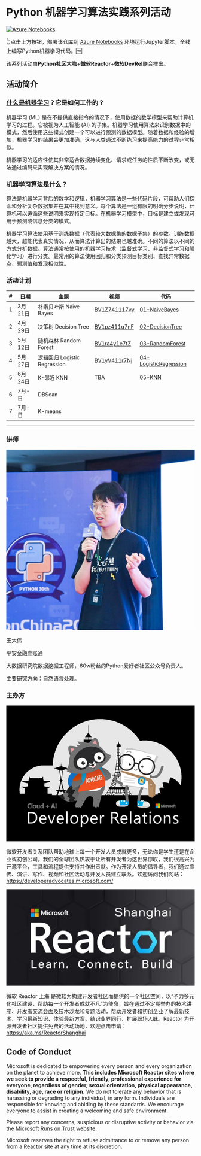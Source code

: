 # Python 机器学习算法实践系列活动

[![Azure Notebooks](https://notebooks.azure.com/launch.png)](https://notebooks.azure.com/import/gh/shinyzhu/Python-ML-Algorithms-Lessons)

👆点击上方按钮，部署该仓库到 [Azure Notebooks](https://cda.ms/1gf) 环境运行Jupyter脚本，全线上编写Python机器学习代码。🆓

该系列活动由**Python社区大咖**+**微软Reactor**+**微软DevRel**联合推出。

## 活动简介

### [什么是机器学习](https://azure.microsoft.com/overview/what-is-machine-learning-platform/?WT.mc_id=mlalg_python-vevent-xinglzhu)？它是如何工作的？

机器学习 (ML) 是在不提供直接指令的情况下，使用数据的数学模型来帮助计算机学习的过程。它被视为人工智能 (AI) 的子集。机器学习使用算法来识别数据中的模式，然后使用这些模式创建一个可以进行预测的数据模型。随着数据和经验的增加，机器学习的结果会更加准确，这与人类通过不断练习来提高能力的过程非常相似。

机器学习的适应性使其非常适合数据持续变化、请求或任务的性质不断改变，或无法通过编码来实现解决方案的情况。

### 机器学习算法是什么？
算法是机器学习背后的数学和逻辑，机器学习算法是一些代码片段，可帮助人们探索和分析复杂数据集并在其中找到意义。每个算法是一组有限的明确分步说明，计算机可以遵循这些说明来实现特定目标。在机器学习模型中，目标是建立或发现可用于预测或信息分类的模式。

机器学习算法使用基于训练数据（代表较大数据集的数据子集）的参数。训练数据越大，越能代表真实情况，从而算法计算出的结果也越准确。不同的算法以不同的方式分析数据。算法通常按使用的机器学习技术（监督式学习、非监督式学习和强化学习）进行分类。最常用的算法使用回归和分类预测目标类别、查找异常数据点、预测值和发现相似性。

### 活动计划

| #    | 日期    | 主题                         | 视频                                                        | 代码                                           |
| ---- | ------- | ---------------------------- | ----------------------------------------------------------- | ---------------------------------------------- |
| 1    | 3月21日 | 朴素贝叶斯 Naive Bayes       | [BV1Z741117vy](https://www.bilibili.com/video/BV1Z741117vy) | [01-NaiveBayes](01-NaiveBayes)                 |
| 2    | 4月29日 | 决策树 Decision Tree         | [BV1pz411q7nF](https://www.bilibili.com/video/BV1pz411q7nF) | [02-DecisionTree](02-DecisionTree)             |
| 3    | 5月12日 | 随机森林 Random Forest       | [BV1ra4y1e7tZ](https://www.bilibili.com/video/BV1ra4y1e7tZ) | [03-RandomForest](03-RandomForest)             |
| 4    | 5月27日 | 逻辑回归 Logistic Regression | [BV1yV411r7Nj](https://www.bilibili.com/video/BV1yV411r7Nj) | [04-LogisticRegression](04-LogisticRegression) |
| 5    | 6月24日 | K-邻近 KNN                   | TBA                                                         | [05-KNN](05-KNN)                               |
| 6    | 7月-日  | DBScan                       |                                                             |                                                |
| 7    | 7月-日  | K-means                      |                                                             |                                                |



---

### 讲师

![dawei-wang-avatar](dawei-wang-avatar.jpg)

王大伟

平安金融壹账通

大数据研究院数据挖掘工程师，60w粉丝的Python爱好者社区公众号负责人。

主要研究方向：自然语言处理。

### 主办方

![MS DevRel](DevRel-logo.png)

微软开发者关系团队帮助地球上每一个开发人员成就更多，无论你是学生还是在企业或初创公司。我们的全球团队热衷于让所有开发者为这世界惊叹，我们很高兴为开源平台，工具和流程提供支持并作出贡献。作为开发人员的倡导者，我们通过宣传、演讲、写作、视频和社区活动与开发人员建立联系。欢迎访问我们网站：<https://developeradvocates.microsoft.com/>

![ReactorShanghai](ReactorShanghai-logo.jpg)

微软 Reactor 上海 是微软为构建开发者社区而提供的一个社区空间，以“予力多元化社区建设，帮助每一个开发者成就不凡”为使命，旨在通过不定期举办的技术讲座、开发者交流会面及技术沙龙和专题活动，帮助开发者和初创企业了解最新技术、学习最新知识、体验最新方案、结识业界同行、扩展职场人脉。Reactor 为开源开发者社区提供免费的活动场地，欢迎点击申请：<https://aka.ms/ReactorShanghai>

## Code of Conduct

Microsoft is dedicated to empowering every person and every organization on the planet to achieve more. **This includes Microsoft Reactor sites where we seek to provide a respectful, friendly, professional experience for everyone, regardless of gender, sexual orientation, physical appearance, disability, age, race or religion.** We do not tolerate any behavior that is harassing or degrading to any individual, in any form. Individuals are responsible for knowing and abiding by these standards. We encourage everyone to assist in creating a welcoming and safe environment.

Please report any concerns, suspicious or disruptive activity or behavior via the [Microsoft Runs on Trust](https://www.microsoft.com/en-us/legal/compliance/integrity) website.

Microsoft reserves the right to refuse admittance to or remove any person from a Reactor site at any time at its discretion.